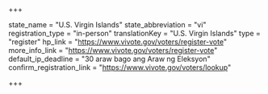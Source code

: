 +++

state_name = "U.S. Virgin Islands"
state_abbreviation = "vi"
registration_type = "in-person"
translationKey = "U.S. Virgin Islands"
type = "register"
hp_link = "https://www.vivote.gov/voters/register-vote"
more_info_link = "https://www.vivote.gov/voters/register-vote"
default_ip_deadline = "30 araw bago ang Araw ng Eleksyon"
confirm_registration_link = "https://www.vivote.gov/voters/lookup"

+++